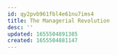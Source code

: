 ```yaml
---
id: qy2pvb961fbl4e61nu7ims4
title: The Managerial Revolution
desc: ''
updated: 1655504891385
created: 1655504881147
---
```


